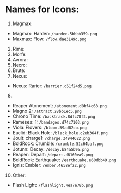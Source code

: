 # Names for Icons:
 1. Magmax:
  * Magmax: Harden: `/harden.5bbbb359.png`
  * Maxmax: Flow: `/flow.dae3149d.png`
 2. Rime:
 3. Morfe:
 4. Avrora:
 5. Necro:
 6. Brute:
 7. Nexus:
  * Nexus: Rarier: `/barrier.d51f24d5.png`
 8. 
 * Reaper Atonement: `/atonement.d8bf4c63.png`
 * Magno 2: `/attract.28bb1ec5.png`
 * Chrono Time: `/backtrack.8dfc78f2.png`
 * Rameses: 1: `/bandages.d74c7103.png`
 * Viola: Flovers: `/bloom.59ad82cb.png`
 * Euclid: Black Hole: `/black_hole.c2eb364f.png`
 * Joult: charge1: `/charge.34944622.png`
 * BoldRock: Crumble: `/crumble.52c64baf.png`
 * Jotunn: Decay: `/decay.b84a5b9a.png`
 * Reaper: Depart: `/depart.d6160ea9.png`
 * BoldRock: Earthquake: `/earthquake.e60dbb49.png`
 * Ignis: Embler: `/ember.4658ef22.png`
 10. Other:
  * Flash Light: `/flashlight.4ea7e78b.png`
